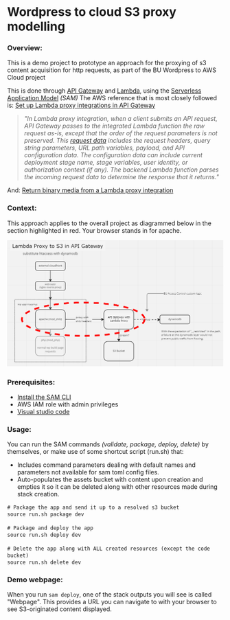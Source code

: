 # Wordpress to cloud S3 proxy modelling

### Overview:

This is a demo project to prototype an approach for the proxying of s3 content acquisition for http requests, as part of the BU Wordpress to AWS Cloud project

This is done through [API Gateway](https://docs.aws.amazon.com/apigateway/latest/developerguide/welcome.html) and [Lambda](https://docs.aws.amazon.com/lambda/latest/dg/welcome.html), using the [Serverless Application Model](https://docs.aws.amazon.com/serverless-application-model/latest/developerguide/what-is-sam.html) *(SAM)*
The AWS reference that is most closely followed is: [Set up Lambda proxy integrations in API Gateway](https://docs.aws.amazon.com/apigateway/latest/developerguide/set-up-lambda-proxy-integrations.html)

> *"In Lambda proxy integration, when a client submits an API request, API Gateway passes to the integrated Lambda function the raw request as-is, except that the order of the request parameters is not preserved. This [request data](https://docs.aws.amazon.com/apigateway/latest/developerguide/set-up-lambda-proxy-integrations.html#api-gateway-simple-proxy-for-lambda-input-format) includes the request headers, query string parameters, URL path variables, payload, and API configuration data. The configuration data can include current deployment stage name, stage variables, user identity, or authorization context (if any). The backend Lambda function parses the incoming request data to determine the response that it returns."*

And: [Return binary media from a Lambda proxy integration](https://docs.aws.amazon.com/apigateway/latest/developerguide/lambda-proxy-binary-media.html)

### Context:

This approach applies to the overall project as diagrammed below in the section highlighted in red.
Your browser stands in for apache.

![diagram1](./assets/diagram1.png)

### Prerequisites:

- [Install the SAM CLI](https://docs.aws.amazon.com/serverless-application-model/latest/developerguide/install-sam-cli.html)
- AWS IAM role with admin privileges
- [Visual studio code](https://code.visualstudio.com/download)

### Usage:

You can run the SAM commands *(validate, package, deploy, delete)* by themselves, or make use of some shortcut script (run.sh) that:

- Includes command parameters dealing with default names and parameters not available for sam toml config files.
- Auto-populates the assets bucket with content upon creation and empties it so it can be deleted along with other resources made during stack creation.

```
# Package the app and send it up to a resolved s3 bucket
source run.sh package dev

# Package and deploy the app
source run.sh deploy dev

# Delete the app along with ALL created resources (except the code bucket)
source run.sh delete dev
```

### Demo webpage:

When you run `sam deploy`, one of the stack outputs you will see is called "Webpage". 
This provides a URL you can navigate to with your browser to see S3-originated content displayed.
